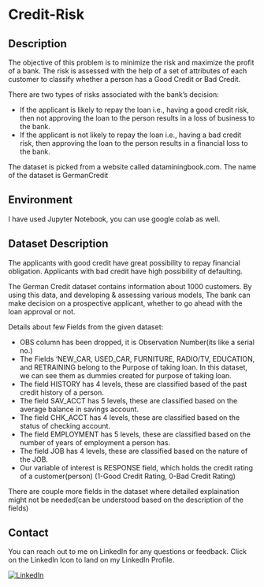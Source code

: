 # Credit-Risk
## Description
The objective of this problem is to minimize the risk and maximize the profit of a bank. The risk is assessed with the help of a set of attributes of each customer to classify whether a person has a Good Credit or Bad Credit.

There are two types of risks associated with the bank’s decision:
- If the applicant is likely to repay the loan i.e., having a good credit risk, then not approving the loan to the person results in a loss of business to the bank.
- If the applicant is not likely to repay the loan i.e., having a bad credit risk, then approving the loan to the person results in a financial loss to the bank.

The dataset is picked from a website called dataminingbook.com. The name of the dataset is GermanCredit
## Environment
I have used Jupyter Notebook, you can use google colab as well.

## Dataset Description
The applicants with good credit have great possibility to repay financial obligation. Applicants with bad credit have high possibility of defaulting.

The German Credit dataset contains information about 1000 customers. By using this data, and developing & assessing various models, The bank can make decision on a prospective applicant, whether to go ahead with the loan approval or not.

Details about few Fields from the given dataset:
- OBS column has been dropped, it is Observation Number(its like a serial no.)
- The Fields ‘NEW_CAR, USED_CAR, FURNITURE, RADIO/TV, EDUCATION, and RETRAINING belong to the Purpose of taking loan. In this dataset, we can see them as dummies created for purpose of taking loan.
- The field HISTORY has 4 levels, these are classified based of the past credit history of a person.
- The field SAV_ACCT has 5 levels, these are classified based on the average balance in savings account.
- The field CHK_ACCT has 4 levels, these are classified based on the status of checking account.
- The field EMPLOYMENT has 5 levels, these are classified based on the number of years of employment a person has.
- The field JOB has 4 levels, these are classified based on the nature of the JOB.
- Our variable of interest is RESPONSE field, which holds the credit rating of a customer(person) (1-Good Credit Rating, 0-Bad Credit Rating)

There are couple more fields in the dataset where detailed explaination might not be needed(can be understood based on the description of the fields)

## Contact
You can reach out to me on LinkedIn for any questions or feedback. Click on the LinkedIn Icon to land on my LinkedIn Profile.

[![LinkedIn](https://i.stack.imgur.com/gVE0j.png)](https://www.linkedin.com/in/sohaib-ahmed-mohammed)

